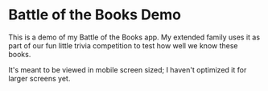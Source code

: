 # Battle of the Books Demo

This is a demo of my Battle of the Books app. My extended family uses it as part of our fun little trivia competition to test how well we know these books.

It's meant to be viewed in mobile screen sized; I haven't optimized it for larger screens yet.
